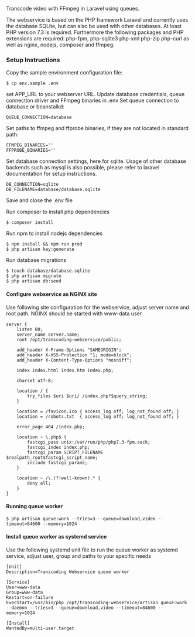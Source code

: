 Transcode video with FFmpeg in Laravel using queues. 

The webservice is based on the PHP framework Laravel and currently uses the database SQLite, but can also be used with other databases. 
At least PHP version 7.3 is required. Furthermore the following packages and PHP extensions are required: php-fpm, php-sqlite3 php-xml php-zip php-curl as well as nginx, nodejs, composer and ffmpeg.


### Setup Instructions

Copy the sample environment configuration file:
```
$ cp env.sample .env
```
set APP_URL to your webserver URL.
Update database credentials, queue connection driver and FFmpeg binaries in .env
Set queue connection to database or beanstalkd:
```
QUEUE_CONNECTION=database
```
Set paths to ffmpeg and ffprobe binaries, if they are not located in standard path:
```
FFMPEG_BINARIES=''
FFPROBE_BINARIES=''
```
Set database connection settings, here for sqlite. Usage of other database backends such as mysql is also possible, 
please refer to laravel documentation for setup instructions.
```
DB_CONNECTION=sqlite
DB_FILENAME=database/database.sqlite
```
Save and close the .env file

Run composer to install php dependencies 
```
$ composer install
```
Run npm to install nodejs dependencies 
```
$ npm install && npm run prod
$ php artisan key:generate
```

Run database migrations
```
$ touch database/database.sqlite
$ php artisan migrate
$ php artisan db:seed
```
#### Configure webservice as NGINX site
Use following site configuration for the webservice, 
adjust server name and root path.
NGINX should be started with www-data user
```
server {
    listen 80;
    server_name server.name;
    root /opt/transcoding-webservice/public;

    add_header X-Frame-Options "SAMEORIGIN";
    add_header X-XSS-Protection "1; mode=block";
    add_header X-Content-Type-Options "nosniff";

    index index.html index.htm index.php;

    charset utf-8;

    location / {
        try_files $uri $uri/ /index.php?$query_string;
    }

    location = /favicon.ico { access_log off; log_not_found off; }
    location = /robots.txt  { access_log off; log_not_found off; }

    error_page 404 /index.php;

    location ~ \.php$ {
        fastcgi_pass unix:/var/run/php/php7.3-fpm.sock;
        fastcgi_index index.php;
        fastcgi_param SCRIPT_FILENAME $realpath_root$fastcgi_script_name;
        include fastcgi_params;
    }

    location ~ /\.(?!well-known).* {
        deny all;
    }
}

```
#### Running queue worker
```
$ php artisan queue:work --tries=3 --queue=download,video --timeout=84600 --memory=1024
```

#### Install queue worker as systemd service
Use the following systemd unit file to run the queue worker as systemd service,
adjust user, group and paths to your specific needs
```
[Unit]
Description=Transcoding Webservice queue worker
 
[Service]
User=www-data
Group=www-data
Restart=on-failure
ExecStart=/usr/bin/php /opt/transcoding-webservice/artisan queue:work --daemon --tries=3 --queue=download,video --timeout=84600 --memory=1024
 
[Install]
WantedBy=multi-user.target
```
